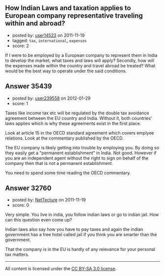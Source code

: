 ## How Indian Laws and taxation applies to European company representative traveling within and abroad?

- posted by: [user14523](https://stackexchange.com/users/-1/14523-user14523) on 2011-11-19
- tagged: `tax`, `international`, `expenses`
- score: 2

If I were to be employed by a European company to represent them in India to develop the market, what taxes and laws will apply? Secondly, how will the expenses made within the country and travel abroad be treated? What would be the best way to operate under the said conditions. 


## Answer 35439

- posted by: [user239558](https://stackexchange.com/users/-1/14373-user239558) on 2012-01-29
- score: 1

Taxes like income tax etc will be regulated by the double tax avoidance agreement between the EU country and India. Without it, both countries' laws applies which is why these agreements exist in the first place.

Look at article 15 in the OECD standard agreement which covers emplyee relations. Look at the commentary published by the OECD.
 
The EU company is likely getting into trouble by employing you. By doing so they easily get a "permanent establishment" in India. Not good. However if you are an independent agent without the right to sign on behalf of the company then that is not a permanent establishment.

You need to spend some time reading the OECD commentary.


## Answer 32760

- posted by: [NetTecture](https://stackexchange.com/users/-1/3350-nettecture) on 2011-11-19
- score: 0

Very simple. You live in india, you follow indian laws or go to indian jail. How can this question even come up?

Indian laws also say how you have to pay taxes and again the indian government has a free hotel called jail if you think you are smarter than the government.

That the company is in the EU is hardly of any relevance for your personal tax matters.



---

All content is licensed under the [CC BY-SA 3.0 license](https://creativecommons.org/licenses/by-sa/3.0/).
